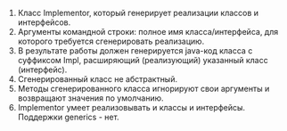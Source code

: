1. Класс Implementor, который генерирует реализации классов и интерфейсов.
2. Аргументы командной строки: полное имя класса/интерфейса, для которого требуется сгенерировать реализацию.
3. В результате работы должен генерируется java-код класса с суффиксом Impl, расширяющий (реализующий) указанный класс (интерфейс).
4. Сгенерированный класс не абстрактный.
5. Методы сгенерированного класса игнорируют свои аргументы и возвращают значения по умолчанию.
6. Implementor умеет реализовывать и классы и интерфейсы. Поддержки generics - нет.

